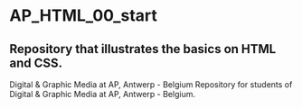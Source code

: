 # AP_HTML_00_start #
## Repository that illustrates the basics on HTML and CSS. ##


Digital & Graphic Media at AP, Antwerp - Belgium
Repository for students of Digital & Graphic Media at AP, Antwerp - Belgium.

